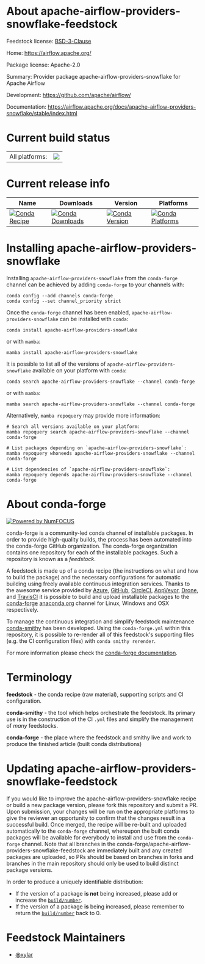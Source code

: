 About apache-airflow-providers-snowflake-feedstock
==================================================

Feedstock license: [BSD-3-Clause](https://github.com/conda-forge/apache-airflow-providers-snowflake-feedstock/blob/main/LICENSE.txt)

Home: https://airflow.apache.org/

Package license: Apache-2.0

Summary: Provider package apache-airflow-providers-snowflake for Apache Airflow

Development: https://github.com/apache/airflow/

Documentation: https://airflow.apache.org/docs/apache-airflow-providers-snowflake/stable/index.html

Current build status
====================


<table><tr><td>All platforms:</td>
    <td>
      <a href="https://dev.azure.com/conda-forge/feedstock-builds/_build/latest?definitionId=11941&branchName=main">
        <img src="https://dev.azure.com/conda-forge/feedstock-builds/_apis/build/status/apache-airflow-providers-snowflake-feedstock?branchName=main">
      </a>
    </td>
  </tr>
</table>

Current release info
====================

| Name | Downloads | Version | Platforms |
| --- | --- | --- | --- |
| [![Conda Recipe](https://img.shields.io/badge/recipe-apache--airflow--providers--snowflake-green.svg)](https://anaconda.org/conda-forge/apache-airflow-providers-snowflake) | [![Conda Downloads](https://img.shields.io/conda/dn/conda-forge/apache-airflow-providers-snowflake.svg)](https://anaconda.org/conda-forge/apache-airflow-providers-snowflake) | [![Conda Version](https://img.shields.io/conda/vn/conda-forge/apache-airflow-providers-snowflake.svg)](https://anaconda.org/conda-forge/apache-airflow-providers-snowflake) | [![Conda Platforms](https://img.shields.io/conda/pn/conda-forge/apache-airflow-providers-snowflake.svg)](https://anaconda.org/conda-forge/apache-airflow-providers-snowflake) |

Installing apache-airflow-providers-snowflake
=============================================

Installing `apache-airflow-providers-snowflake` from the `conda-forge` channel can be achieved by adding `conda-forge` to your channels with:

```
conda config --add channels conda-forge
conda config --set channel_priority strict
```

Once the `conda-forge` channel has been enabled, `apache-airflow-providers-snowflake` can be installed with `conda`:

```
conda install apache-airflow-providers-snowflake
```

or with `mamba`:

```
mamba install apache-airflow-providers-snowflake
```

It is possible to list all of the versions of `apache-airflow-providers-snowflake` available on your platform with `conda`:

```
conda search apache-airflow-providers-snowflake --channel conda-forge
```

or with `mamba`:

```
mamba search apache-airflow-providers-snowflake --channel conda-forge
```

Alternatively, `mamba repoquery` may provide more information:

```
# Search all versions available on your platform:
mamba repoquery search apache-airflow-providers-snowflake --channel conda-forge

# List packages depending on `apache-airflow-providers-snowflake`:
mamba repoquery whoneeds apache-airflow-providers-snowflake --channel conda-forge

# List dependencies of `apache-airflow-providers-snowflake`:
mamba repoquery depends apache-airflow-providers-snowflake --channel conda-forge
```


About conda-forge
=================

[![Powered by
NumFOCUS](https://img.shields.io/badge/powered%20by-NumFOCUS-orange.svg?style=flat&colorA=E1523D&colorB=007D8A)](https://numfocus.org)

conda-forge is a community-led conda channel of installable packages.
In order to provide high-quality builds, the process has been automated into the
conda-forge GitHub organization. The conda-forge organization contains one repository
for each of the installable packages. Such a repository is known as a *feedstock*.

A feedstock is made up of a conda recipe (the instructions on what and how to build
the package) and the necessary configurations for automatic building using freely
available continuous integration services. Thanks to the awesome service provided by
[Azure](https://azure.microsoft.com/en-us/services/devops/), [GitHub](https://github.com/),
[CircleCI](https://circleci.com/), [AppVeyor](https://www.appveyor.com/),
[Drone](https://cloud.drone.io/welcome), and [TravisCI](https://travis-ci.com/)
it is possible to build and upload installable packages to the
[conda-forge](https://anaconda.org/conda-forge) [anaconda.org](https://anaconda.org/)
channel for Linux, Windows and OSX respectively.

To manage the continuous integration and simplify feedstock maintenance
[conda-smithy](https://github.com/conda-forge/conda-smithy) has been developed.
Using the ``conda-forge.yml`` within this repository, it is possible to re-render all of
this feedstock's supporting files (e.g. the CI configuration files) with ``conda smithy rerender``.

For more information please check the [conda-forge documentation](https://conda-forge.org/docs/).

Terminology
===========

**feedstock** - the conda recipe (raw material), supporting scripts and CI configuration.

**conda-smithy** - the tool which helps orchestrate the feedstock.
                   Its primary use is in the construction of the CI ``.yml`` files
                   and simplify the management of *many* feedstocks.

**conda-forge** - the place where the feedstock and smithy live and work to
                  produce the finished article (built conda distributions)


Updating apache-airflow-providers-snowflake-feedstock
=====================================================

If you would like to improve the apache-airflow-providers-snowflake recipe or build a new
package version, please fork this repository and submit a PR. Upon submission,
your changes will be run on the appropriate platforms to give the reviewer an
opportunity to confirm that the changes result in a successful build. Once
merged, the recipe will be re-built and uploaded automatically to the
`conda-forge` channel, whereupon the built conda packages will be available for
everybody to install and use from the `conda-forge` channel.
Note that all branches in the conda-forge/apache-airflow-providers-snowflake-feedstock are
immediately built and any created packages are uploaded, so PRs should be based
on branches in forks and branches in the main repository should only be used to
build distinct package versions.

In order to produce a uniquely identifiable distribution:
 * If the version of a package **is not** being increased, please add or increase
   the [``build/number``](https://docs.conda.io/projects/conda-build/en/latest/resources/define-metadata.html#build-number-and-string).
 * If the version of a package **is** being increased, please remember to return
   the [``build/number``](https://docs.conda.io/projects/conda-build/en/latest/resources/define-metadata.html#build-number-and-string)
   back to 0.

Feedstock Maintainers
=====================

* [@xylar](https://github.com/xylar/)

